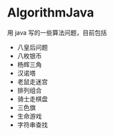 # AlgorithmJava
用 java 写的一些算法问题，目前包括

- 八皇后问题
- 八枚银币
- 杨辉三角
- 汉诺塔
- 老鼠走迷宫
- 排列组合
- 骑士走棋盘
- 三色旗
- 生命游戏
- 字符串查找
